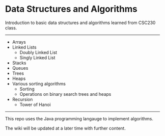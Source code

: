 # Data Structures and Algorithms

Introduction to basic data structures and algorithms learned from CSC230 class.
***
* Arrays
* Linked Lists
  * Doubly Linked List
  * Singly Linked List
* Stacks
* Queues
* Trees
* Heaps
* Various sorting algorithms
  * Sorting
  * Operations on binary search trees and heaps  
* Recursion
  * Tower of Hanoi
***

This repo uses the Java programming langauge to implement algorithms.

The wiki will be updated at a later time with further content.
